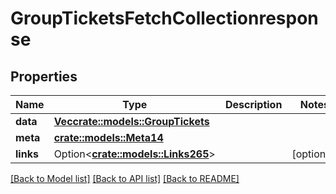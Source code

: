 # GroupTicketsFetchCollectionresponse

## Properties

Name | Type | Description | Notes
------------ | ------------- | ------------- | -------------
**data** | [**Vec<crate::models::GroupTickets>**](groupTickets.md) |  | 
**meta** | [**crate::models::Meta14**](meta14.md) |  | 
**links** | Option<[**crate::models::Links265**](links265.md)> |  | [optional]

[[Back to Model list]](../README.md#documentation-for-models) [[Back to API list]](../README.md#documentation-for-api-endpoints) [[Back to README]](../README.md)


